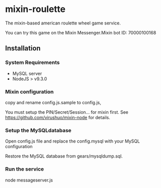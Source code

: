# mixin-roulette

The mixin-based american roulette wheel game service.

You can try this game on the Mixin Messenger.Mixin bot ID: 70000100168

## Installation

### System Requirements

* MySQL server
* NodeJS > v9.3.0

### Mixin configuration

copy and rename config.js.sample to config.js,

You must setup the PIN/Secret/Session... for mixin first. See https://github.com/virushuo/mixin-node for details.

### Setup the MySQLdatabase

Open config.js file and replace the config.mysql with your MySQL configuration

Restore the MySQL database from gears/mysqldump.sql.

### Run the service

node messageserver.js 

